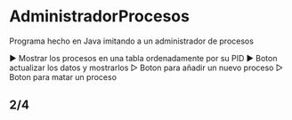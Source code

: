 # AdministradorProcesos
Programa hecho en Java imitando a un administrador de procesos


► Mostrar los procesos en una tabla ordenadamente por su PID
► Boton actualizar los datos y mostrarlos
▷ Boton para añadir un nuevo proceso
▷ Boton para matar un proceso
## 2/4

